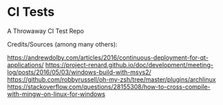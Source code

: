 # CI Tests

A Throwaway CI Test Repo

Credits/Sources (among many others):

https://andrewdolby.com/articles/2016/continuous-deployment-for-qt-applications/
https://project-renard.github.io/doc/development/meeting-log/posts/2016/05/03/windows-build-with-msys2/
https://github.com/robbyrussell/oh-my-zsh/tree/master/plugins/archlinux
https://stackoverflow.com/questions/28155308/how-to-cross-compile-with-mingw-on-linux-for-windows
